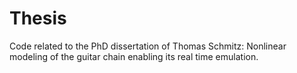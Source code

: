 # Thesis
Code related to the PhD dissertation of Thomas Schmitz: Nonlinear modeling of the guitar chain enabling its real time emulation.
